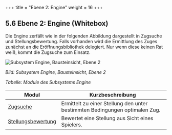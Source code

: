 +++
title = "Ebene 2: Engine"
weight = 16
+++

## 5.6 Ebene 2: Engine (Whitebox)

Die Engine zerfällt wie in der folgenden Abbildung dargestellt in Zugsuche und Stellungsbewertung.
Falls vorhanden wird die Ermittlung des Zuges zunächst an die Eröffnungsbibliothek delegiert.
Nur wenn diese keinen Rat weiß, kommt die Zugsuche zum Einsatz.

![Subsystem Engine, Bausteinsicht, Ebene 2](/images/Abb09_13_Subsystem_Engine.png "Subsystem Engine, Bausteinsicht, Ebene 2")

*Bild: Subsystem Engine, Bausteinsicht, Ebene 2*

*Tabelle: Module des Subsystems Engine*

| Modul | Kurzbeschreibung |
|-------|------------------|
| [Zugsuche](/05_bausteinsicht/07_zugsuche/) | Ermittelt zu einer Stellung den unter bestimmten Bedingungen optimalen Zug.|
| [Stellungsbewertung](/05_bausteinsicht/08_stellungsbewertung/) | Bewertet eine Stellung aus Sicht eines Spielers.|
